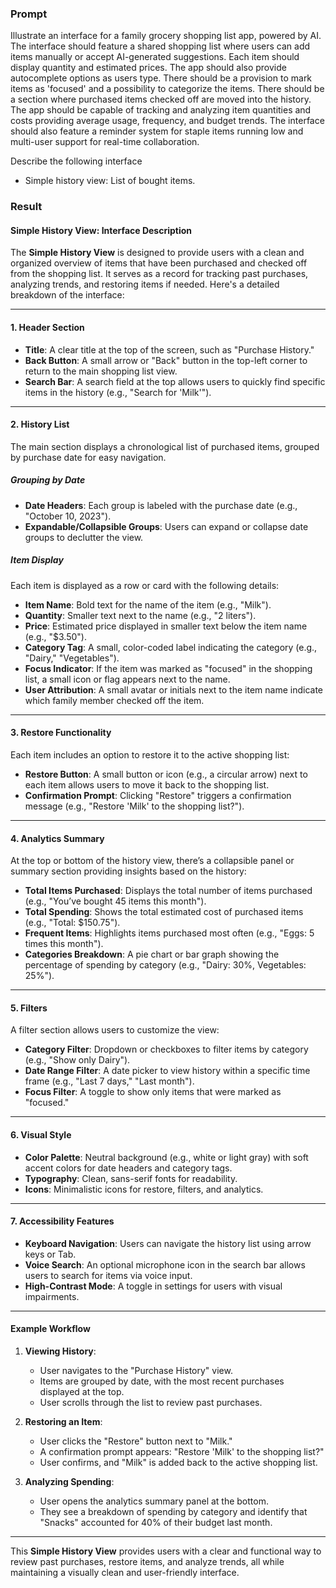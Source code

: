 ### Prompt

Illustrate an interface for a family grocery shopping list app, powered by AI. The interface should feature a shared shopping list where users can add items manually or accept AI-generated suggestions. Each item should display quantity and estimated prices. The app should also provide autocomplete options as users type. There should be a provision to mark items as 'focused' and a possibility to categorize the items. There should be a section where purchased items checked off are moved into the history. The app should be capable of tracking and analyzing item quantities and costs providing average usage, frequency, and budget trends. The interface should also feature a reminder system for staple items running low and multi-user support for real-time collaboration.

Describe the following interface
- Simple history view: List of bought items.

### Result

#### **Simple History View: Interface Description**

The **Simple History View** is designed to provide users with a clean and organized overview of items that have been purchased and checked off from the shopping list. It serves as a record for tracking past purchases, analyzing trends, and restoring items if needed. Here's a detailed breakdown of the interface:

---

#### **1. Header Section**
- **Title**: A clear title at the top of the screen, such as "Purchase History."
- **Back Button**: A small arrow or "Back" button in the top-left corner to return to the main shopping list view.
- **Search Bar**: A search field at the top allows users to quickly find specific items in the history (e.g., "Search for 'Milk'").

---

#### **2. History List**
The main section displays a chronological list of purchased items, grouped by purchase date for easy navigation.

##### **Grouping by Date**
- **Date Headers**: Each group is labeled with the purchase date (e.g., "October 10, 2023").
- **Expandable/Collapsible Groups**: Users can expand or collapse date groups to declutter the view.

##### **Item Display**
Each item is displayed as a row or card with the following details:
- **Item Name**: Bold text for the name of the item (e.g., "Milk").
- **Quantity**: Smaller text next to the name (e.g., "2 liters").
- **Price**: Estimated price displayed in smaller text below the item name (e.g., "$3.50").
- **Category Tag**: A small, color-coded label indicating the category (e.g., "Dairy," "Vegetables").
- **Focus Indicator**: If the item was marked as "focused" in the shopping list, a small icon or flag appears next to the name.
- **User Attribution**: A small avatar or initials next to the item name indicate which family member checked off the item.

---

#### **3. Restore Functionality**
Each item includes an option to restore it to the active shopping list:
- **Restore Button**: A small button or icon (e.g., a circular arrow) next to each item allows users to move it back to the shopping list.
- **Confirmation Prompt**: Clicking "Restore" triggers a confirmation message (e.g., "Restore 'Milk' to the shopping list?").

---

#### **4. Analytics Summary**
At the top or bottom of the history view, there’s a collapsible panel or summary section providing insights based on the history:
- **Total Items Purchased**: Displays the total number of items purchased (e.g., "You’ve bought 45 items this month").
- **Total Spending**: Shows the total estimated cost of purchased items (e.g., "Total: $150.75").
- **Frequent Items**: Highlights items purchased most often (e.g., "Eggs: 5 times this month").
- **Categories Breakdown**: A pie chart or bar graph showing the percentage of spending by category (e.g., "Dairy: 30%, Vegetables: 25%").

---

#### **5. Filters**
A filter section allows users to customize the view:
- **Category Filter**: Dropdown or checkboxes to filter items by category (e.g., "Show only Dairy").
- **Date Range Filter**: A date picker to view history within a specific time frame (e.g., "Last 7 days," "Last month").
- **Focus Filter**: A toggle to show only items that were marked as "focused."

---

#### **6. Visual Style**
- **Color Palette**: Neutral background (e.g., white or light gray) with soft accent colors for date headers and category tags.
- **Typography**: Clean, sans-serif fonts for readability.
- **Icons**: Minimalistic icons for restore, filters, and analytics.

---

#### **7. Accessibility Features**
- **Keyboard Navigation**: Users can navigate the history list using arrow keys or Tab.
- **Voice Search**: An optional microphone icon in the search bar allows users to search for items via voice input.
- **High-Contrast Mode**: A toggle in settings for users with visual impairments.

---

#### **Example Workflow**
1. **Viewing History**:
   - User navigates to the "Purchase History" view.
   - Items are grouped by date, with the most recent purchases displayed at the top.
   - User scrolls through the list to review past purchases.

2. **Restoring an Item**:
   - User clicks the "Restore" button next to "Milk."
   - A confirmation prompt appears: "Restore 'Milk' to the shopping list?"
   - User confirms, and "Milk" is added back to the active shopping list.

3. **Analyzing Spending**:
   - User opens the analytics summary panel at the bottom.
   - They see a breakdown of spending by category and identify that "Snacks" accounted for 40% of their budget last month.

---

This **Simple History View** provides users with a clear and functional way to review past purchases, restore items, and analyze trends, all while maintaining a visually clean and user-friendly interface.